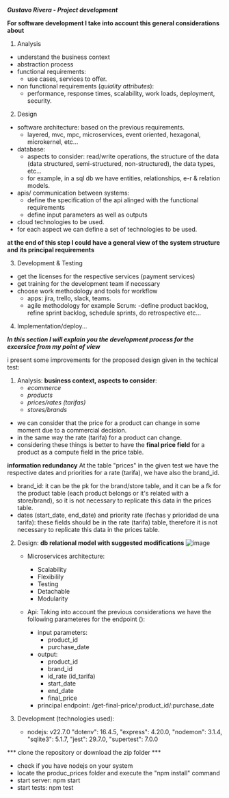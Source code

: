 ***Gustavo Rivera - Project development***

**For software development I take into account this general considerations about**

1. Analysis
  * understand the business context
  * abstraction process
  * functional requirements:
    * use cases, services to offer.
  * non functional requirements (*quiality attributes*):
    * performance, response times, scalability, work loads, deployment, security.

2. Design
  * software architecture: based on the previous requirements.
    * layered, mvc, mpc, microservices, event oriented, hexagonal, microkernel, etc...
  * database:
    * aspects to consider: read/write operations, the structure of the data (data structured, semi-structured, non-structured), the data types, etc...
    * for example, in a sql db we have entities, relationships, e-r & relation models.
  * apis/ communication between systems:
    * define the specification of the api alinged with the functional requirements
    * define input parameters as well as outputs
  * cloud technologies to be used.
  * for each aspect we can define a set of technologies to be used.
    
**at the end of this step I could have a general view of the system structure and its principal requirements**

3. Development & Testing
  * get the licenses for the respective services (payment services)
  * get training for the development team if necessary
  * choose work methodology and tools for workflow
    * apps: jira, trello, slack, teams.
    * agile methodology for example Scrum:
      -define product backlog, refine sprint backlog, schedule sprints, do retrospective etc...

4. Implementation/deploy...

***In this section I will explain you the development process for the excersice from my point of view***

i present some improvements for the proposed design given in the techical test:

1. Analysis:
   **business context, aspects to consider**:
    * *ecommerce*
    * *products*
    * *prices/rates (tarifas)*
    * *stores/brands*
  * we can consider that the price for a product can change in some moment due to a commercial decision.
  * in the same way the rate (tarifa) for a product can change.
  * considering these things is better to have the **final price field** for a product as a compute field in the price table.

   **information redundancy**
   At the table "prices" in the given test we have the respective dates and priorities for a rate (tarifa), we have also the brand_id.
   * brand_id: it can be the pk for the brand/store table, and it can be a fk for the product table (each product belongs or it's related with a store/brand), so it is not necessary to replicate this data in the prices table.
   * dates (start_date, end_date) and priority rate (fechas y prioridad de una tarifa): these fields should be in the rate (tarifa) table, therefore it is not necessary to replicate this data in the prices table.

2. Design:
   **db relational model with suggested modifications**
     ![image](https://github.com/user-attachments/assets/ee5f5430-5149-4372-baae-379e6bd084de)
   
   * Microservices architecture:
     * Scalability
     * Flexibilily
     * Testing
     * Detachable
     * Modularity
       
   * Api:
     Taking into account the previous considerations we have the following parameteres for the endpoint ():
        * input parameters:
           * product_id
           * purchase_date
        * output:
           * product_id
           * brand_id
           * id_rate (id_tarifa)
           * start_date
           * end_date
           * final_price
        * principal endpoint: /get-final-price/:product_id/:purchase_date 
         
3. Development (technologies used):
    * nodejs: v22.7.0
    "dotenv": 16.4.5,
    "express": 4.20.0,
    "nodemon": 3.1.4,
    "sqlite3": 5.1.7,
    "jest": 29.7.0,
    "supertest": 7.0.0

*** clone the repository or download the zip folder ***
- check if you have nodejs on your system
- locate the produc_prices folder and execute the "npm install" command
- start server: npm start
- start tests: npm test




